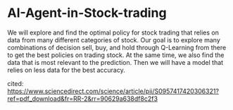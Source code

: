 # AI-Agent-in-Stock-trading
We will explore and find the optimal policy for stock trading that relies on data from many different categories of stock.
Our goal is to explore many combinations of decision sell, buy, and hold through Q-Learning from there to get the best policies on trading stock. At the same time, we also find the data that is most relevant to the prediction. Then we will have a model that relies on less data for the best accuracy.


cited:
https://www.sciencedirect.com/science/article/pii/S0957417420306321?ref=pdf_download&fr=RR-2&rr=90629a638df8c2f3
